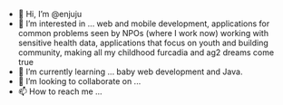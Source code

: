 - 👋 Hi, I’m @enjuju
- 👀 I’m interested in ... web and mobile development, applications for common problems seen by NPOs (where I work now) working with sensitive health data, applications that focus on youth and building community, making all my childhood furcadia and ag2 dreams come true
- 🌱 I’m currently learning ... baby web development and Java.
- 💞️ I’m looking to collaborate on ... 
- 📫 How to reach me ... 

<!---
enjuju/enjuju is a ✨ special ✨ repository because its `README.md` (this file) appears on your GitHub profile.
You can click the Preview link to take a look at your changes.
--->
